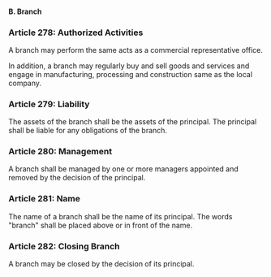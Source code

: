 #### B. Branch

### Article 278: Authorized Activities

A branch may perform the same acts as a commercial representative office.

In addition, a branch may regularly buy and sell goods and services and engage in manufacturing, processing and construction same as the local company.

### Article 279: Liability

The assets of the branch shall be the assets of the principal. The principal shall be liable for any obligations of the branch.

### Article 280: Management

A branch shall be managed by one or more managers appointed and removed by the decision of the principal.

### Article 281: Name

The name of a branch shall be the name of its principal. The words "branch" shall be placed above or in front of the name.

### Article 282: Closing Branch

A branch may be closed by the decision of its principal.